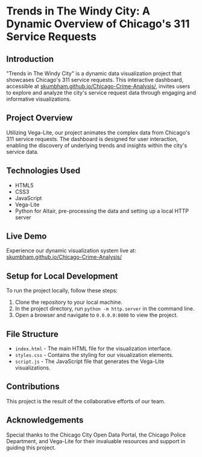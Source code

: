 # Trends in The Windy City: A Dynamic Overview of Chicago's 311 Service Requests

## Introduction

"Trends in The Windy City" is a dynamic data visualization project that showcases Chicago's 311 service requests. This interactive dashboard, accessible at [skumbham.github.io/Chicago-Crime-Analysis/](https://skumbham.github.io/Chicago-Crime-Analysis/), invites users to explore and analyze the city's service request data through engaging and informative visualizations.

## Project Overview

Utilizing Vega-Lite, our project animates the complex data from Chicago's 311 service requests. The dashboard is designed for user interaction, enabling the discovery of underlying trends and insights within the city's service data.

## Technologies Used

- HTML5
- CSS3
- JavaScript
- Vega-Lite
- Python for Altair, pre-processing the data and setting up a local HTTP server

## Live Demo

Experience our dynamic visualization system live at: [skumbham.github.io/Chicago-Crime-Analysis/](https://skumbham.github.io/Chicago-Crime-Analysis/)

## Setup for Local Development

To run the project locally, follow these steps:

1. Clone the repository to your local machine.
2. In the project directory, run `python -m http.server` in the command line.
3. Open a browser and navigate to `0.0.0.0:8000` to view the project.

## File Structure

- `index.html` - The main HTML file for the visualization interface.
- `styles.css` - Contains the styling for our visualization elements.
- `script.js` - The JavaScript file that generates the Vega-Lite visualizations.

## Contributions

This project is the result of the collaborative efforts of our team.

## Acknowledgements

Special thanks to the Chicago City Open Data Portal, the Chicago Police Department, and Vega-Lite for their invaluable resources and support in guiding this project.
